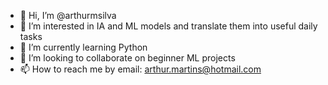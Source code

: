 - 👋 Hi, I’m @arthurmsilva
- 👀 I’m interested in IA and ML models and translate them into useful daily tasks
- 🌱 I’m currently learning Python
- 💞️ I’m looking to collaborate on beginner ML projects
- 📫 How to reach me by email: arthur.martins@hotmail.com

<!---
arthurmsilva/arthurmsilva is a ✨ special ✨ repository because its `README.md` (this file) appears on your GitHub profile.
You can click the Preview link to take a look at your changes.
--->
